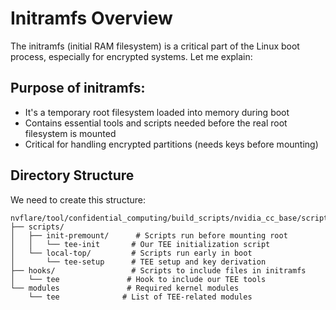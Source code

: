 # Initramfs Overview

The initramfs (initial RAM filesystem) is a critical part of the Linux boot process, especially for encrypted systems. Let me explain:

## Purpose of initramfs:
- It's a temporary root filesystem loaded into memory during boot
- Contains essential tools and scripts needed before the real root filesystem is mounted
- Critical for handling encrypted partitions (needs keys before mounting)

## Directory Structure
We need to create this structure:

```
nvflare/tool/confidential_computing/build_scripts/nvidia_cc_base/scripts/initramfs/
├── scripts/
│   ├── init-premount/      # Scripts run before mounting root
│   │   └── tee-init       # Our TEE initialization script
│   └── local-top/         # Scripts run early in boot
│       └── tee-setup      # TEE setup and key derivation
├── hooks/                 # Scripts to include files in initramfs
│   └── tee               # Hook to include our TEE tools
└── modules               # Required kernel modules
    └── tee              # List of TEE-related modules
    

```